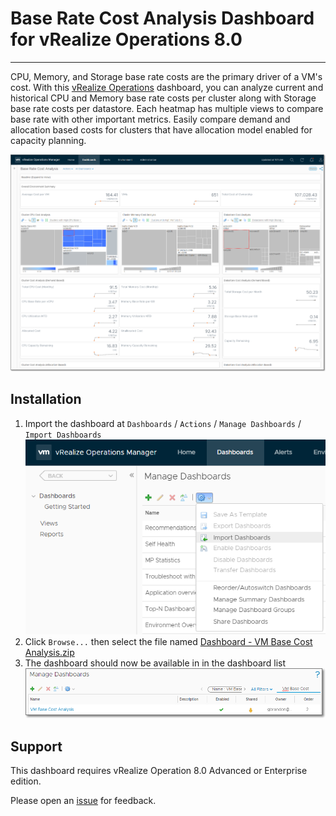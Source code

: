 # Base Rate Cost Analysis Dashboard for vRealize Operations 8.0
---------

CPU, Memory, and Storage base rate costs are the primary driver of a VM's cost.  With this [vRealize Operations](https://www.vmware.com/products/vrealize-operations.html) dashboard, you can analyze current and historical CPU and Memory base rate costs per cluster along with Storage base rate costs per datastore.  Each heatmap has multiple views to compare base rate with other important metrics.  Easily compare demand and allocation based costs for clusters that have allocation model enabled for capacity planning.

![Base Cost Analysis Dashboard](https://raw.githubusercontent.com/notoriousbdg/vrops-dashboard-vm_base_cost_analysis/master/Dashboard.png)


## Installation
1. Import the dashboard at `Dashboards` / `Actions` / `Manage Dashboards` / `Import Dashboards`  
![Import Dashboard](https://raw.githubusercontent.com/notoriousbdg/vrops-dashboard-vm_base_cost_analysis/master/Import_Dashboard.png)
2. Click `Browse...` then select the file named [Dashboard - VM Base Cost Analysis.zip](https://github.com/notoriousbdg/vrops-dashboard-vm_base_cost_analysis/raw/master/Dashboard%20-%20VM%20Base%20Cost%20Analysis.zip)
3. The dashboard should now be available in in the dashboard list  
![Dashboard List](https://raw.githubusercontent.com/notoriousbdg/vrops-dashboard-vm_base_cost_analysis/master/Dashboard_List.png)


## Support
This dashboard requires vRealize Operation 8.0 Advanced or Enterprise edition.

Please open an [issue](https://github.com/notoriousbdg/vrops-dashboard-vm_base_cost_analysis/issues) for feedback.

